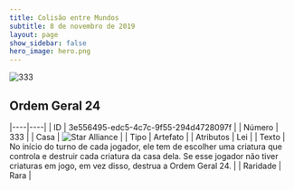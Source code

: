 ```yaml
---
title: Colisão entre Mundos
subtitle: 8 de novembro de 2019
layout: page
show_sidebar: false
hero_image: hero.png
---
```


![333](https://cdn.keyforgegame.com/media/card_front/pt/452_333_XM4VGX4M7PC6_pt.png)

## Ordem Geral 24

|----|----|
| ID | 3e556495-edc5-4c7c-9f55-294d4728097f |
| Número | 333 |
| Casa | ![Star Alliance](https://archonarcana.com/images/thumb/7/7d/Star_Alliance.png/22px-Star_Alliance.png "Aliança Estelar") |
| Tipo | Artefato |
| Atributos | Lei |
| Texto | No início do turno de cada jogador, ele tem de escolher uma criatura que controla e destruir cada criatura da  casa dela. Se esse jogador não tiver criaturas em jogo, em vez disso,  destrua a Ordem Geral 24. |
| Raridade | Rara |
